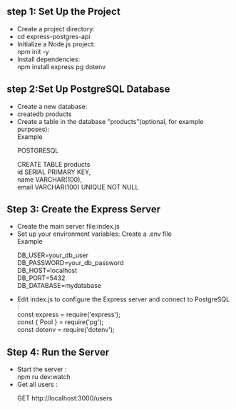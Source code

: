 ## step 1: Set Up the Project
<ul>
<li>Create a project directory:</li>
<li>cd express-postgres-api</li>

<li>Initialize a Node.js project:</li>
npm init -y

<li>Install dependencies:</li>
npm install express pg dotenv
</ul>

## step 2:Set Up PostgreSQL Database
<ul>
<li>Create a new database:</li>
<li>createdb products </li>
<li>Create a table in the database "products"(optional, for example purposes):</li>
Example

POSTGRESQL

CREATE TABLE products<br>
    id SERIAL PRIMARY KEY,<br>
    name VARCHAR(100),<br>
    email VARCHAR(100) UNIQUE NOT NULL
</ul>

## Step 3: Create the Express Server
<ul>
<li>Create the main server file:index.js</li>
<li>Set up your environment variables: Create a .env file </li>
Example

DB_USER=your_db_user<br>
DB_PASSWORD=your_db_password<br>
DB_HOST=localhost<br>
DB_PORT=5432<br>
DB_DATABASE=mydatabase<br>
<li>Edit index.js to configure the Express server and connect to PostgreSQL :</li>
const express = require('express');<br>
const { Pool } = require('pg');<br>
const dotenv = require('dotenv');<br>
</ul>

## Step 4: Run the Server
<ul>
<li>Start the server :</li>
npm ru dev:watch

<li>Get all users :</li>

 GET http://localhost:3000/users
</ul>